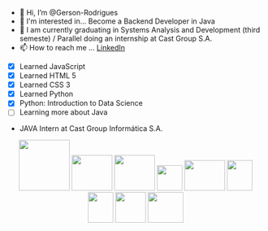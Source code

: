 - 👋 Hi, I’m @Gerson-Rodrigues
- 👀 I'm interested in... Become a Backend Developer in Java
- 🌱 I am currently graduating in Systems Analysis and Development (third semeste) / Parallel doing an internship at Cast Group S.A.
- 📫 How to reach me ... [LinkedIn](https://www.linkedin.com/in/gerson-rodrigues-academico/)
 - [x] Learned JavaScript
 - [x] Learned HTML 5
 - [x] Learned CSS 3 
 - [x] Learned Python
 - [x] Python: Introduction to Data Science
 - [ ] Learning more about Java
 - JAVA Intern at Cast Group Informática S.A.



<p align="center">

  <img src="https://user-images.githubusercontent.com/74572651/133528072-49d4953e-8585-462f-8fcd-44a1b870d4e5.png" width="100" height="100">

  <img src="https://user-images.githubusercontent.com/74572651/180304597-2377e7c4-1eff-49ad-bace-bf628811d392.png" width="80" height="70">
  <img src="https://user-images.githubusercontent.com/74572651/180304054-eff20d96-c8ab-431b-9705-63ed44587a83.png" width="80" height="70">
  <img src="https://user-images.githubusercontent.com/74572651/180304965-359cf771-4a8d-4ea4-885f-b514043a614b.png" widht="100" height="50">

  <img src="https://user-images.githubusercontent.com/74572651/133528131-792ed91f-335e-4bdc-a5bd-7f248730373f.png" width="80" height="60">
  <img src="https://user-images.githubusercontent.com/74572651/133531000-6d2b11a8-deae-4b9e-8f16-02553c8a1f89.png" width="50" height="60">
  <img src="https://user-images.githubusercontent.com/74572651/133530613-2c716a42-b242-42c0-b8df-7f5bd3479c39.png" width="50" height="60">
  <img src="https://user-images.githubusercontent.com/74572651/133531087-8fe64513-4ec4-486f-a1be-0c0eed8724e2.png" width="60" height="60">
  <img src="https://user-images.githubusercontent.com/74572651/133531142-e321e008-66a0-4c47-be86-1750e7c2916f.png" width="70" height="60"> 
</p>


<!---![GitHub Logo](/images/logo.png)
Format: ![Alt Text](url)
<!---
Gerson-Rodrigues/Gerson-Rodrigues is a ✨ special ✨ repository because its `README.md` (this file) appears on your GitHub profile.
You can click the Preview link to take a look at your changes.
--->
